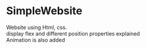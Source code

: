 # SimpleWebsite
Website using Html, css. <br>
display flex and different position properties explained <br>
Animation is also added
